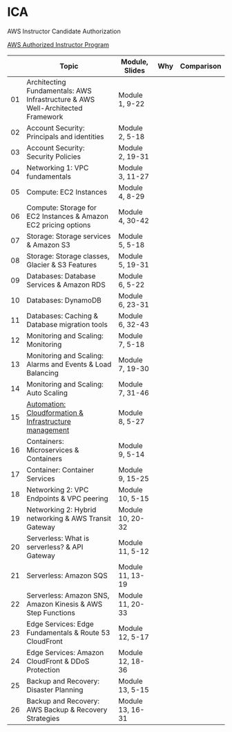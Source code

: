 # ICA

AWS Instructor Candidate Authorization

[AWS Authorized Instructor Program](https://aws.amazon.com/training/aws-authorized-instructor-program/)


|    | Topic                                                                          | Module, Slides   | Why | Comparison |
| -- | ------------------------------------------------------------------------------ | ---------------- | --- | ---------- |
| 01 | Architecting Fundamentals: AWS Infrastructure & AWS Well-Architected Framework | Module  1,  9-22 |  |  |
| 02 | Account Security: Principals and identities                                    | Module  2,  5-18 |  |  |
| 03 | Account Security: Security Policies                                            | Module  2, 19-31 |  |  |
| 04 | Networking 1: VPC fundamentals                                                 | Module  3, 11-27 |  |  |
| 05 | Compute: EC2 Instances                                                         | Module  4,  8-29 |  |  |
| 06 | Compute: Storage for EC2 Instances & Amazon EC2 pricing options                | Module  4, 30-42 |  |  |
| 07 | Storage: Storage services & Amazon S3                                          | Module  5,  5-18 |  |  |
| 08 | Storage: Storage classes, Glacier & S3 Features                                | Module  5, 19-31 |  |  |
| 09 | Databases: Database Services & Amazon RDS                                      | Module  6,  5-22 |  |  |
| 10 | Databases: DynamoDB                                                            | Module  6, 23-31 |  |  |
| 11 | Databases: Caching & Database migration tools                                  | Module  6, 32-43 |  |  |
| 12 | Monitoring and Scaling: Monitoring                                             | Module  7,  5-18 |  |  |
| 13 | Monitoring and Scaling: Alarms and Events & Load Balancing                     | Module  7, 19-30 |  |  |
| 14 | Monitoring and Scaling: Auto Scaling                                           | Module  7, 31-46 |  |  |
| 15 | [Automation: Cloudformation & Infrastructure management](Topic_15_Automation_Cloudformation-and-Infrastructure-management)                        | Module  8,  5-27 |  |  |
| 16 | Containers: Microservices & Containers                                         | Module  9,  5-14 |  |  |
| 17 | Container: Container Services                                                  | Module  9, 15-25 |  |  |
| 18 | Networking 2: VPC Endpoints & VPC peering                                      | Module 10,  5-15 |  |  |
| 19 | Networking 2: Hybrid networking & AWS Transit Gateway                          | Module 10, 20-32 |  |  |
| 20 | Serverless: What is serverless? & API Gateway                                  | Module 11,  5-12 |  |  |
| 21 | Serverless: Amazon SQS                                                         | Module 11, 13-19 |  |  |
| 22 | Serverless: Amazon SNS, Amazon Kinesis & AWS Step Functions                    | Module 11, 20-33 |  |  |
| 23 | Edge Services: Edge Fundamentals & Route 53 CloudFront                         | Module 12,  5-17 |  |  |
| 24 | Edge Services: Amazon CloudFront & DDoS Protection                             | Module 12, 18-36 |  |  |
| 25 | Backup and Recovery: Disaster Planning                                         | Module 13,  5-15 |  |  |
| 26 | Backup and Recovery: AWS Backup & Recovery Strategies                          | Module 13, 16-31 |  |  |